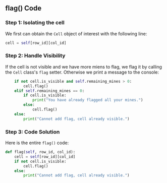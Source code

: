 ## flag() Code

### Step 1: Isolating the cell

We first can obtain the `Cell` object of interest with the following line:

```python
cell = self[row_id][col_id]
```

### Step 2: Handle Visibility

If the cell is not visible and we have more miens to flag, we flag it by calling the `Cell` class's `flag` setter. Otherwise we print a message to the console:

```python
    if not cell.is_visible and self.remaining_mines > 0:
        cell.flag()
    elif self.remaining_mines == 0:
        if cell.is_visible:
            print("You have already flagged all your mines.")
        else:
            cell.flag()    
    else:
        print("Cannot add flag, cell already visible.")
```

### Step 3: Code Solution

Here is the entire `flag()` code:

```python
def flag(self, row_id, col_id):
    cell = self[row_id][col_id]
    if not cell.is_visible:
        cell.flag()
    else:
        print("Cannot add flag, cell already visible.")
```

